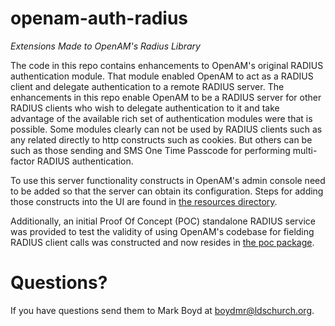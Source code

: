 # openam-auth-radius

*Extensions Made to OpenAM's Radius Library*

The code in this repo contains enhancements to OpenAM's original RADIUS authentication module. That module enabled
OpenAM to act as a RADIUS client and delegate authentication to a remote RADIUS server. The enhancements in this repo
enable OpenAM to be a RADIUS server for other RADIUS clients who wish to delegate authentication to it and take 
advantage of the available rich set of authentication modules were that is possible. Some modules clearly can not be 
used by RADIUS clients such as any related directly to http constructs such as cookies. But others can be such as those
sending and SMS One Time Passcode for performing multi-factor RADIUS authentication.

To use this server functionality constructs in OpenAM's admin console need to be added so that the server can obtain
its configuration. Steps for adding those constructs into the UI are found in [the resources directory](src/main/resources).

Additionally, an initial Proof Of Concept (POC) standalone RADIUS service was provided to test the validity of using
OpenAM's codebase for fielding RADIUS client calls was constructed and now resides in [the poc package](src/main/java/com/sun/identity/authentication/modules/radius/server/poc).



# Questions?

If you have questions send them to Mark Boyd
at boydmr@ldschurch.org.


